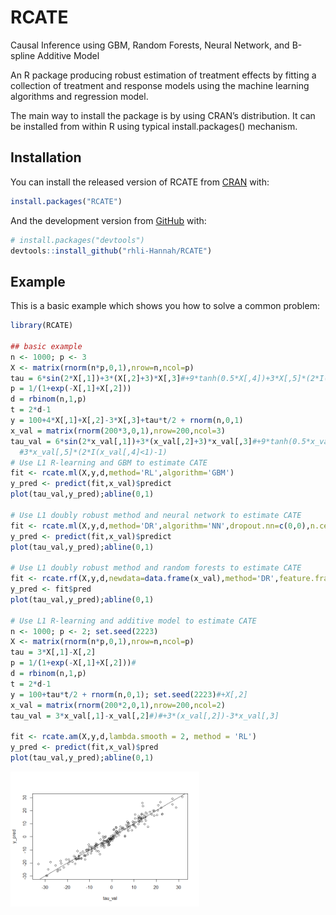 
<!-- README.md is generated from README.Rmd. Please edit that file -->

# RCATE

<!-- badges: start -->

<!-- badges: end -->

Causal Inference using GBM, Random Forests, Neural Network, and B-spline
Additive Model

An R package producing robust estimation of treatment effects by fitting
a collection of treatment and response models using the machine learning
algorithms and regression model.

The main way to install the package is by using CRAN’s distribution. It
can be installed from within R using typical install.packages()
mechanism.

## Installation

You can install the released version of RCATE from
[CRAN](https://CRAN.R-project.org) with:

``` r
install.packages("RCATE")
```

And the development version from [GitHub](https://github.com/) with:

``` r
# install.packages("devtools")
devtools::install_github("rhli-Hannah/RCATE")
```

## Example

This is a basic example which shows you how to solve a common problem:

``` r
library(RCATE)

## basic example
n <- 1000; p <- 3
X <- matrix(rnorm(n*p,0,1),nrow=n,ncol=p)
tau = 6*sin(2*X[,1])+3*(X[,2]+3)*X[,3]#+9*tanh(0.5*X[,4])+3*X[,5]*(2*I(X[,4]<1)-1)
p = 1/(1+exp(-X[,1]+X[,2]))
d = rbinom(n,1,p)
t = 2*d-1
y = 100+4*X[,1]+X[,2]-3*X[,3]+tau*t/2 + rnorm(n,0,1)
x_val = matrix(rnorm(200*3,0,1),nrow=200,ncol=3)
tau_val = 6*sin(2*x_val[,1])+3*(x_val[,2]+3)*x_val[,3]#+9*tanh(0.5*x_val[,4])+
  #3*x_val[,5]*(2*I(x_val[,4]<1)-1)
# Use L1 R-learning and GBM to estimate CATE
fit <- rcate.ml(X,y,d,method='RL',algorithm='GBM')
y_pred <- predict(fit,x_val)$predict
plot(tau_val,y_pred);abline(0,1)

# Use L1 doubly robust method and neural network to estimate CATE
fit <- rcate.ml(X,y,d,method='DR',algorithm='NN',dropout.nn=c(0,0),n.cells.nn=c(3,3))
y_pred <- predict(fit,x_val)$predict
plot(tau_val,y_pred);abline(0,1)

# Use L1 doubly robust method and random forests to estimate CATE
fit <- rcate.rf(X,y,d,newdata=data.frame(x_val),method='DR',feature.frac = 0.8, minnodes = 5)
y_pred <- fit$pred
plot(tau_val,y_pred);abline(0,1)

# Use L1 R-learning and additive model to estimate CATE
n <- 1000; p <- 2; set.seed(2223)
X <- matrix(rnorm(n*p,0,1),nrow=n,ncol=p)
tau = 3*X[,1]-X[,2]
p = 1/(1+exp(-X[,1]+X[,2]))#
d = rbinom(n,1,p)
t = 2*d-1
y = 100+tau*t/2 + rnorm(n,0,1); set.seed(2223)#+X[,2]
x_val = matrix(rnorm(200*2,0,1),nrow=200,ncol=2)
tau_val = 3*x_val[,1]-x_val[,2]#)#+3*(x_val[,2])-3*x_val[,3]

fit <- rcate.am(X,y,d,lambda.smooth = 2, method = 'RL')
y_pred <- predict(fit,x_val)$pred
plot(tau_val,y_pred);abline(0,1)
```

<img src="man/figures/README-example-1.png" width="60%" />

